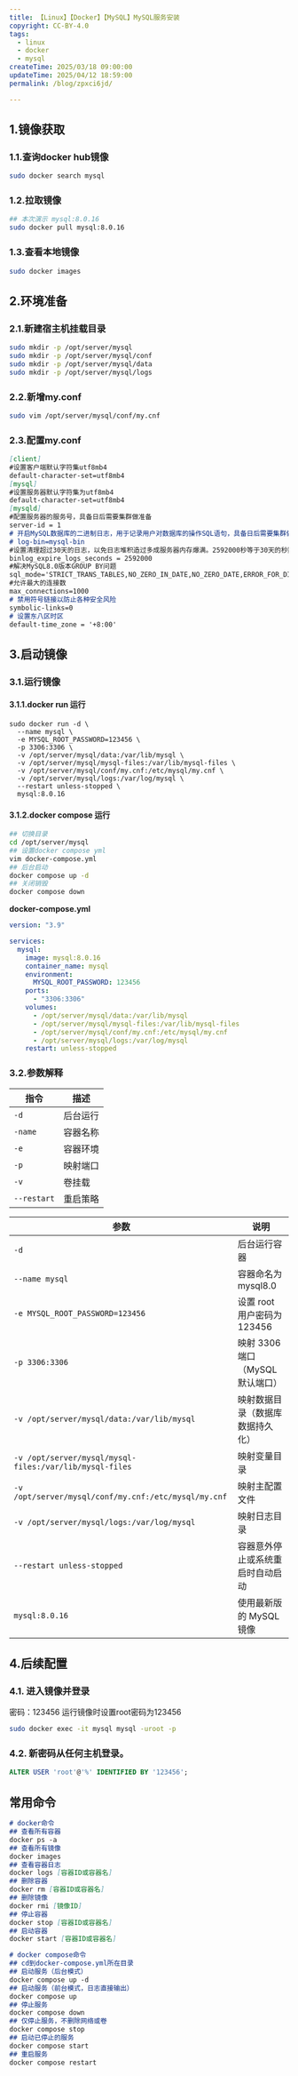 ```yaml
---
title: 【Linux】【Docker】【MySQL】MySQL服务安装
copyright: CC-BY-4.0
tags:
  - linux
  - docker
  - mysql
createTime: 2025/03/18 09:00:00
updateTime: 2025/04/12 18:59:00
permalink: /blog/zpxci6jd/

---
```


## 1.镜像获取

### 1.1.查询docker hub镜像

```bash
sudo docker search mysql
```

### 1.2.拉取镜像

```bash
## 本次演示 mysql:8.0.16
sudo docker pull mysql:8.0.16
```

### 1.3.查看本地镜像

```bash
sudo docker images
```

## 2.环境准备

### 2.1.新建宿主机挂载目录

```bash
sudo mkdir -p /opt/server/mysql
sudo mkdir -p /opt/server/mysql/conf
sudo mkdir -p /opt/server/mysql/data
sudo mkdir -p /opt/server/mysql/logs
```

### 2.2.新增my.conf

```bash
sudo vim /opt/server/mysql/conf/my.cnf
```

### 2.3.配置my.conf

```markdown
[client]
#设置客户端默认字符集utf8mb4
default-character-set=utf8mb4
[mysql]
#设置服务器默认字符集为utf8mb4
default-character-set=utf8mb4
[mysqld]
#配置服务器的服务号，具备日后需要集群做准备
server-id = 1
# 开启MySQL数据库的二进制日志，用于记录用户对数据库的操作SQL语句，具备日后需要集群做准备
# log-bin=mysql-bin
#设置清理超过30天的日志，以免日志堆积造过多成服务器内存爆满。2592000秒等于30天的秒数
binlog_expire_logs_seconds = 2592000
#解决MySQL8.0版本GROUP BY问题
sql_mode='STRICT_TRANS_TABLES,NO_ZERO_IN_DATE,NO_ZERO_DATE,ERROR_FOR_DIVISION_BY_ZERO,NO_ENGINE_SUBSTITUTION'
#允许最大的连接数
max_connections=1000
# 禁用符号链接以防止各种安全风险
symbolic-links=0
# 设置东八区时区
default-time_zone = '+8:00'
```

## 3.启动镜像

### 3.1.运行镜像

#### 3.1.1.docker run 运行

```shell
sudo docker run -d \
  --name mysql \
  -e MYSQL_ROOT_PASSWORD=123456 \
  -p 3306:3306 \
  -v /opt/server/mysql/data:/var/lib/mysql \
  -v /opt/server/mysql/mysql-files:/var/lib/mysql-files \
  -v /opt/server/mysql/conf/my.cnf:/etc/mysql/my.cnf \
  -v /opt/server/mysql/logs:/var/log/mysql \
  --restart unless-stopped \
  mysql:8.0.16
```

#### 3.1.2.docker compose 运行

```bash
## 切换目录
cd /opt/server/mysql
## 设置docker compose yml
vim docker-compose.yml
## 后台启动
docker compose up -d
## 关闭销毁
docker compose down
```

**docker-compose.yml**

```yaml
version: "3.9"

services:
  mysql:
    image: mysql:8.0.16
    container_name: mysql
    environment:
      MYSQL_ROOT_PASSWORD: 123456
    ports:
      - "3306:3306"
    volumes:
      - /opt/server/mysql/data:/var/lib/mysql
      - /opt/server/mysql/mysql-files:/var/lib/mysql-files
      - /opt/server/mysql/conf/my.cnf:/etc/mysql/my.cnf
      - /opt/server/mysql/logs:/var/log/mysql
    restart: unless-stopped
```

### 3.2.参数解释

| 指令        | 描述     |
| ----------- | -------- |
| `-d`        | 后台运行 |
| `-name`     | 容器名称 |
| `-e`        | 容器环境 |
| `-p`        | 映射端口 |
| `-v`        | 卷挂载   |
| `--restart` | 重启策略 |

| 参数                                                    | 说明                             |
| ------------------------------------------------------- | -------------------------------- |
| `-d`                                                    | 后台运行容器                     |
| `--name mysql`                                          | 容器命名为 mysql8.0              |
| `-e MYSQL_ROOT_PASSWORD=123456`                         | 设置 root 用户密码为 123456      |
| `-p 3306:3306`                                          | 映射 3306 端口（MySQL 默认端口） |
| `-v /opt/server/mysql/data:/var/lib/mysql`              | 映射数据目录（数据库数据持久化） |
| `-v /opt/server/mysql/mysql-files:/var/lib/mysql-files` | 映射变量目录                     |
| `-v /opt/server/mysql/conf/my.cnf:/etc/mysql/my.cnf`    | 映射主配置文件                   |
| `-v /opt/server/mysql/logs:/var/log/mysql`              | 映射日志目录                     |
| `--restart unless-stopped`                              | 容器意外停止或系统重启时自动启动 |
| `mysql:8.0.16`                                          | 使用最新版的 MySQL 镜像          |

## 4.后续配置

### 4.1. 进入镜像并登录

密码：123456 运行镜像时设置root密码为123456

```bash
sudo docker exec -it mysql mysql -uroot -p
```

### 4.2. 新密码从任何主机登录。

```SQL
ALTER USER 'root'@'%' IDENTIFIED BY '123456';
```

## 常用命令

```markdown
# docker命令
## 查看所有容器
docker ps -a
## 查看所有镜像
docker images
## 查看容器日志
docker logs [容器ID或容器名]
## 删除容器
docker rm [容器ID或容器名]
## 删除镜像
docker rmi [镜像ID]
## 停止容器
docker stop [容器ID或容器名]
## 启动容器
docker start [容器ID或容器名]

# docker compose命令
## cd到docker-compose.yml所在目录
## 启动服务（后台模式）
docker compose up -d
## 启动服务（前台模式，日志直接输出）
docker compose up
## 停止服务
docker compose down
## 仅停止服务，不删除网络或卷
docker compose stop
## 启动已停止的服务
docker compose start
## 重启服务
docker compose restart
```

